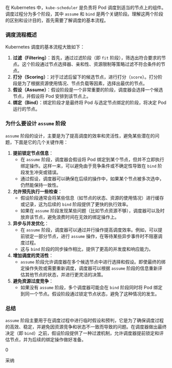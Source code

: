 在 Kubernetes 中，`kube-scheduler` 是负责将 Pod 调度到适当的节点上的组件。调度过程分为多个阶段，其中 `assume` 和 `bind` 是两个关键阶段。理解这两个阶段的区别和设计目的，首先需要了解调度的基本流程。

### 调度流程概述

Kubernetes 调度的基本流程大致如下：

1. **过滤（Filtering）**：首先，通过过滤阶段（即 `fit` 阶段），筛选出符合要求的节点。这个阶段通过节点选择器、亲和性、资源限制等策略过滤不符合条件的节点。
2. **打分（Scoring）**：对于过滤后留下的候选节点，进行打分（`score`）。打分阶段是为了根据资源使用情况、节点负载等因素，选择出最优的节点。
3. **假设（Assume）**：假设阶段是一个非常重要的阶段，调度器会选择一个候选节点，并假设将 Pod 安排到该节点上。
4. **绑定（Bind）**：绑定阶段才是最终将 Pod 与选定节点绑定的阶段，将决定 Pod 运行的节点。

### 为什么要设计 `assume` 阶段

`assume` 阶段的设计，主要是为了提高调度的效率和灵活性，避免某些潜在的问题，下面是它的几个关键作用：

1. **提前锁定节点信息**：
    - 在 `assume` 阶段，调度器会假设将 Pod 绑定到某个节点，但并不立即执行绑定操作。这样一来，可以避免由于竞争条件或不确定性导致在 `bind` 阶段发生冲突或错误。
    - 通过假设，调度器可以确保在后续的操作中，如果某个节点被多次选中，仍然能保持一致性。
2. **允许预先执行一些检查**：
    - 假设阶段通常会将某些信息（如节点的状态、资源的使用情况）进行缓存或记录，这为后续的 `bind` 阶段提供了更快的执行效率。
    - 如果在 `assume` 阶段发现某些问题（比如节点资源不够），调度器可以及时放弃该节点，避免浪费时间在无效的绑定操作上。
3. **异步与并发优化**：
    - 在 `assume` 阶段，调度器可以通过并行操作提高调度效率。例如，可以提前锁定一部分节点，进行 `assume` 操作，在等待某些异步事件时不阻塞调度过程。
    - 这与 `bind` 阶段的同步操作相比，提供了更高的并发度和响应能力。
4. **增加调度的灵活性**：
    - `assume` 阶段允许调度器在多个候选节点中进行选择和假设。即使最终的绑定操作失败或需要重新调度，调度器可以根据 `assume` 阶段的信息重新评估其他节点的状态，并进行更灵活的决策。
5. **避免资源过度竞争**：
    - 如果没有 `assume` 阶段，多个调度器可能会在 `bind` 阶段同时将 Pod 绑定到同一个节点。假设阶段通过锁定节点状态，避免了这种情况的发生。

### 总结

`assume` 阶段主要用于在调度过程中进行临时假设和预判，它是为了确保调度过程的高效、稳定，并避免因资源竞争和状态不一致而导致的问题。在调度器做出最终决定（即 `bind`）之前，假设阶段提供了一种过渡机制，允许调度器提前锁定和评估节点，并为后续的绑定操作做好准备。

0

采纳